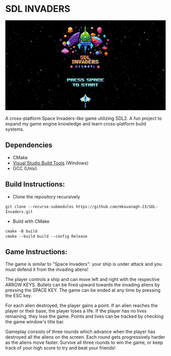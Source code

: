 # SDL INVADERS
![sdl invaders](https://github.com/mkavanagh-23/SDL-Invaders/blob/e50ce30b724bbab0c4b9557e076231643073594f/graphics/screenshot.png)

A cross-platform Space Invaders-like game utilizing SDL2. A fun project to expand my game engine knowledge and learn cross-platform build systems.

## Dependencies

- CMake
- [Visual Studio Build Tools](https://aka.ms/vs/17/release/vs_BuildTools.exe) (Windows)
- GCC (Unix).


## Build Instructions:

- Clone the repository recursively
```
git clone --recurse-submodules https://github.com/mkavanagh-23/SDL-Invaders.git
```
- Build with CMake
```
cmake -B build
cmake --build build --config Release
```


## Game Instructions:

The game is similar to "Space Invaders": your ship is under attack and you must defend it from the invading aliens!

The player controls a ship and can move left and right with the respective ARROW KEYS. Bullets can be fired upward towards the invading aliens by pressing the SPACE KEY. The game can be ended at any time by pressing the ESC key.

For each alien destroyed, the player gains a point. If an alien reaches the player or their base, the player loses a life. If the player has no lives remaining, they lose the game. Points and lives can be tracked by checking the game window's title bar.

Gameplay consists of three rounds which advance when the player has destroyed all the aliens on the screen. Each round gets progressively harder as the aliens move faster. Survive all three rounds to win the game, or keep track of your high score to try and beat your friends!
